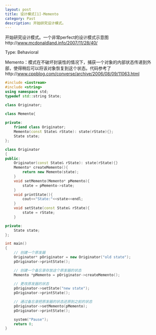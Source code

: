 ```yaml
---
layout: post
title: 设计模式[1]-Memento
category: Past
description: 开始研究设计模式。
---
```

开始研究设计模式。一个非常perfect的设计模式示意图http://www.mcdonaldland.info/2007/11/28/40/

Type: Behavioral

Memento：模式在不破坏封装性的情况下，捕获一个对象的内部状态传递到外部，使得稍后可以将该对象恢复到这个状态。代码参考了http://www.cppblog.com/converse/archive/2006/08/09/11063.html

```cpp
#include <iostream>
#include <string>
using namespace std;
typedef std::string State;

class Originator;

class Memento{
      
private:
    friend class Originator;
    Memento(const State& rState): state(rState){};
	State state;
};

class Originator
{
public:
    Originator(const State& rState): state(rState){}
	Memento* createMemento(){
        return new Memento(state);
    }
	void setMemento(Memento* pMemento){
        state = pMemento->state; 
    }
	void printState(){
        cout<<"State:"<<state<<endl;
    }
    void setState(const State& rState){
        state = rState;
    }

private:
	State state;
};

int main()
{
	// 创建一个原发器
	Originator* pOriginator = new Originator("old state");
	pOriginator->printState();

	// 创建一个备忘录存放这个原发器的状态
	Memento *pMemento = pOriginator->createMemento();
	
	// 更改原发器的状态
	pOriginator->setState("new state");
	pOriginator->printState();

	// 通过备忘录把原发器的状态还原到之前的状态
	pOriginator->setMemento(pMemento);
	pOriginator->printState();

    system("Pause");
	return 0;
}
```